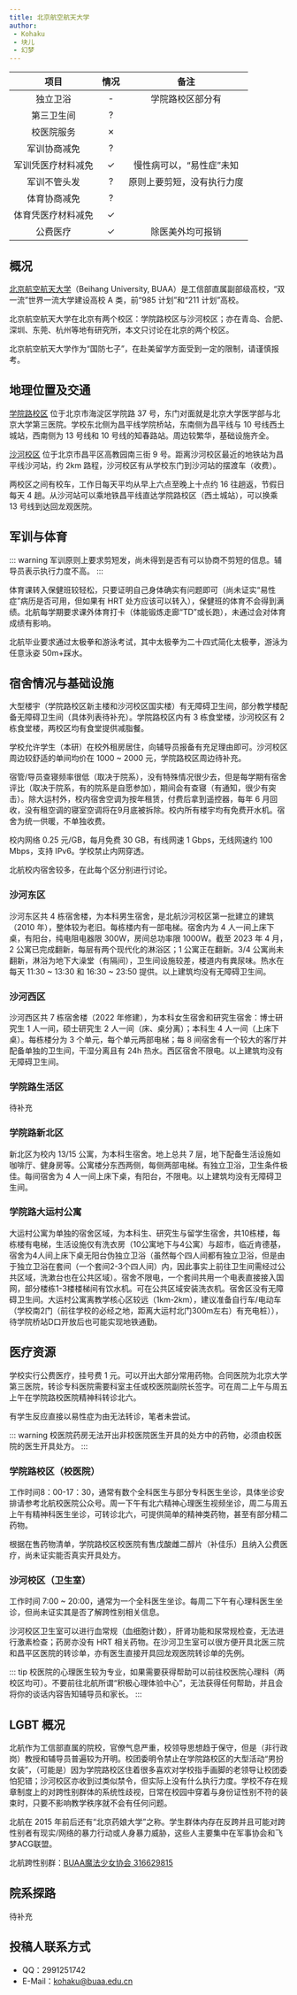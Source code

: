 ```yaml
---
title: 北京航空航天大学
author: 
 - Kohaku
 - 块儿
 - 幻梦
---
```


|    项目     |   情况    |      备注       |
|:---------:|:-------:|:-------------:|
|   独立卫浴    |    -    |   学院路校区部分有    |
|   第三卫生间   |    ?    ||
|   校医院服务   |    ✗    ||
|  军训协商减免   |    ?    ||
| 军训凭医疗材料减免 |    ✓     | 慢性病可以，“易性症”未知 |
|  军训不管头发   |    ?    | 原则上要剪短，没有执行力度 |
|  体育协商减免   |    ?    ||
| 体育凭医疗材料减免 |    ✓    ||
|   公费医疗    |    ✓    |   除医美外均可报销    |

## 概况

[北京航空航天大学](https://buaa.edu.cn)（Beihang University, BUAA）是工信部直属副部级高校，“双一流”世界一流大学建设高校 A 类，前“985 计划”和“211 计划”高校。

北京航空航天大学在北京有两个校区：学院路校区与沙河校区；亦在青岛、合肥、深圳、东莞、杭州等地有研究所，本文只讨论在北京的两个校区。

北京航空航天大学作为“国防七子”，在赴美留学方面受到一定的限制，请谨慎报考。

## 地理位置及交通

[学院路校区](https://amap.com/place/B000A830XU) 位于北京市海淀区学院路 37 号，东门对面就是北京大学医学部与北京大学第三医院。学校东北侧为昌平线学院桥站，东南侧为昌平线与 10 号线西土城站，西南侧为 13 号线和 10 号线的知春路站。周边较繁华，基础设施齐全。

[沙河校区](https://amap.com/place/B000A87JYS) 位于北京市昌平区高教园南三街 9 号。距离沙河校区最近的地铁站为昌平线沙河站，约 2km 路程，沙河校区有从学校东门到沙河站的摆渡车（收费）。

两校区之间有校车，工作日每天平均从早上六点至晚上十点约 16 往趟返，节假日每天 4 趟。从沙河站可以乘地铁昌平线直达学院路校区（西土城站），可以换乘 13 号线到达回龙观医院。

## 军训与体育

::: warning
军训原则上要求剪短发，尚未得到是否有可以协商不剪短的信息。辅导员表示执行力度不高。
:::

体育课转入保健班较轻松，只要证明自己身体确实有问题即可（尚未证实“易性症”病历是否可用，但如果有 HRT 处方应该可以转入），保健班的体育不会得到满绩。北航每学期要求课外体育打卡（体能锻炼走廊“TD”或长跑），未通过会对体育成绩有影响。

北航毕业要求通过太极拳和游泳考试，其中太极拳为二十四式简化太极拳，游泳为任意泳姿 50m+踩水。

## 宿舍情况与基础设施

大型楼宇（学院路校区新主楼和沙河校区国实楼）有无障碍卫生间，部分教学楼配备无障碍卫生间（具体列表待补充）。学院路校区内有 3 栋食堂楼，沙河校区有 2 栋食堂楼，两校区均有食堂提供减脂餐。

学校允许学生（本研）在校外租房居住，向辅导员报备有充足理由即可。沙河校区周边较舒适的单间均价在 1000 ~ 2000 元，学院路校区周边待补充。

宿管/导员查寝频率很低（取决于院系），没有特殊情况很少去，但是每学期有宿舍评比（取决于院系，有的院系是自愿参加），期间会有查寝（有通知，很少有突击）。除大运村外，校内宿舍空调为按年租赁，付费后拿到遥控器，每年 6 月回收，没有租空调的寝室空调将在9月底被拆除。校内所有楼宇均有免费开水机。宿舍为统一供暖，不单独收费。

校内网络 0.25 元/GB，每月免费 30 GB，有线网速 1 Gbps，无线网速约 100 Mbps，支持 IPv6。学校禁止内网穿透。

北航校内宿舍较多，在此每个区分别进行讨论。

### 沙河东区

沙河东区共 4 栋宿舍楼，为本科男生宿舍，是北航沙河校区第一批建立的建筑（2010 年），整体较为老旧。每栋楼内有一部电梯。宿舍内为 4 人一间上床下桌，有阳台，纯电阻电器限 300W，房间总功率限 1000W。截至 2023 年 4 月，2 公寓已完成翻新，每层有两个现代化的淋浴区；1 公寓正在翻新。3/4 公寓尚未翻新，淋浴为地下大澡堂（有隔间），卫生间设施较差，楼道内有粪尿味。热水在每天 11:30 ~ 13:30 和 16:30 ~ 23:50 提供。以上建筑均没有无障碍卫生间。

### 沙河西区

沙河西区共 7 栋宿舍楼（2022 年修建），为本科女生宿舍和研究生宿舍：博士研究生 1 人一间，硕士研究生 2 人一间（床、桌分离）；本科生 4 人一间（上床下桌）。每栋楼分为 3 个单元，每个单元两部电梯；每 8 间宿舍有一个较大的客厅并配备单独的卫生间，干湿分离且有 24h 热水。西区宿舍不限电。以上建筑均没有无障碍卫生间。

### 学院路生活区

待补充

### 学院路新北区

新北区为校内 13/15 公寓，为本科生宿舍。地上总共 7 层，地下配备生活设施如咖啡厅、健身房等。公寓楼分东西两侧，每侧两部电梯。有独立卫浴，卫生条件极佳。每间宿舍为 4 人一间上床下桌，有阳台，不限电。以上建筑均没有无障碍卫生间。

### 学院路大运村公寓

大运村公寓为单独的宿舍区域，为本科生、研究生与留学生宿舍，共10栋楼，每栋楼有电梯，生活设施仅有洗衣房（10公寓地下与4公寓）与超市，临近肯德基，宿舍为4人间上床下桌无阳台伪独立卫浴（虽然每个四人间都有独立卫浴，但是由于独立卫浴在套间（一个套间2-3个四人间）内，因此事实上前往卫生间需经过公共区域，洗漱台也在公共区域）。宿舍不限电，一个套间共用一个电表直接接入国网，部分楼栋1-3楼楼梯间有饮水机。可在公共区域安装洗衣机。宿舍区没有无障碍卫生间。大运村公寓离教学核心区较远（1km-2km），建议准备自行车/电动车（学校南2门（前往学校的必经之地，距离大运村北门300m左右）有充电桩）），待学院桥站D口开放后也可能实现地铁通勤。

## 医疗资源

学校实行公费医疗，挂号费 1 元。可以开出大部分常用药物。合同医院为北京大学第三医院，转诊专科医院需要科室主任或校医院副院长签字。可在周二上午与周五上午在学院路校医院精神科转诊北六。

有学生反应直接以易性症为由无法转诊，笔者未尝试。

::: warning
校医院药房无法开出非校医院医生开具的处方中的药物，必须由校医院的医生开具处方。
:::

### 学院路校区（校医院）

工作时间8：00-17：30，通常有数个全科医生与部分专科医生坐诊，具体坐诊安排请参考北航校医院公众号。周一下午有北六精神心理医生视频坐诊，周二与周五上午有精神科医生坐诊，可转诊北六，可提供简单的精神类药物，甚至有部分精二药物。

根据在售药物清单，学院路校区校医院有售戊酸雌二醇片（补佳乐）且纳入公费医疗，尚未证实能否真实开具处方。

### 沙河校区（卫生室）

工作时间 7:00 ~ 20:00，通常为一个全科医生坐诊。每周二下午有心理科医生坐诊，但尚未证实其是否了解跨性别相关信息。

沙河校区卫生室可以进行血常规（血细胞计数），肝肾功能和尿常规检查，无法进行激素检查；药房亦没有 HRT 相关药物。在沙河卫生室可以很方便开具北医三院和昌平区医院的转诊单，亦有医生直接开具回龙观医院转诊单的先例。

::: tip
校医院的心理医生较为专业，如果需要获得帮助可以前往校医院心理科（两校区均可）。不要前往北航所谓“积极心理体验中心”，无法获得任何帮助，并且会将你的谈话内容告知辅导员和家长。
:::

## LGBT 概况

北航作为工信部直属的院校，官僚气息严重，校领导思想趋于保守，但是（非行政岗）教授和辅导员普遍较为开明。校团委明令禁止在学院路校区的大型活动“男扮女装”，（可能是）因为学院路校区住着很多喜欢对学校指手画脚的老领导让校团委怕犯错；沙河校区亦收到过类似禁令，但实际上没有什么执行力度。学校不存在规章制度上的对跨性别群体的系统性歧视，日常在校园中穿着与身份证性别不符的装束时，只要不影响教学秩序就不会有任何问题。

北航在 2015 年前后还有“北京药娘大学”之称。学生群体内存在反跨并且可能对跨性别者有现实/网络的暴力行动或人身暴力威胁，这些人主要集中在军事协会和飞梦ACG联盟。

北航跨性别群：[BUAA魔法少女协会 316629815](https://qm.qq.com/cgi-bin/qm/qr?k=ywfUdTI1zqDzt-4Yc0L8J7rNuBqah_M6&jump_from=webapi&authKey=ZuLs/EizddLoJxdNJm/HgQBHBQ3XYAmgnCkw+dOR6Oq/Li/b7pBEpq++mJ2rBpxc)


## 院系探路

待补充

## 投稿人联系方式

- QQ：2991251742
- E-Mail：<kohaku@buaa.edu.cn>
